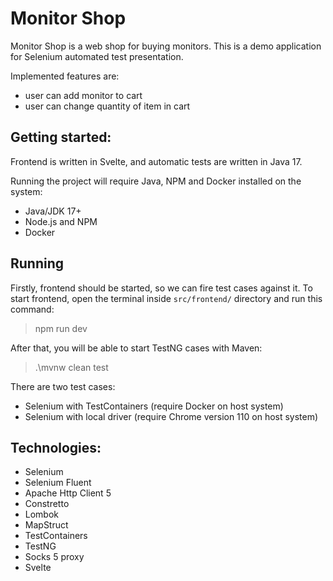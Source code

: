 # Monitor Shop

Monitor Shop is a web shop for buying monitors. This is a demo application for Selenium automated test presentation.

Implemented features are:

- user can add monitor to cart
- user can change quantity of item in cart

## Getting started:

Frontend is written in Svelte, and automatic tests are written in Java 17.

Running the project will require Java, NPM and Docker installed on the system:

- Java/JDK 17+
- Node.js and NPM
- Docker

## Running

Firstly, frontend should be started, so we can fire test cases against it. To start frontend, open the terminal inside `src/frontend/` directory and run this command:
> npm run dev

After that, you will be able to start TestNG cases with Maven:
> .\mvnw clean test

There are two test cases:
- Selenium with TestContainers (require Docker on host system)
- Selenium with local driver (require Chrome version 110 on host system)

## Technologies:

- Selenium
- Selenium Fluent
- Apache Http Client 5
- Constretto
- Lombok
- MapStruct
- TestContainers
- TestNG
- Socks 5 proxy
- Svelte
